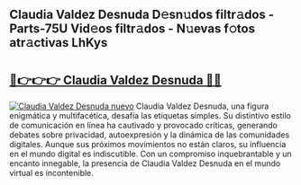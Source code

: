 ## Claudia Valdez Desnuda D𝚎sn𝚞dos filtr𝚊dos - Parts-75U Vid𝚎os filtr𝚊dos - N𝚞evas f𝚘tos atr𝚊ctivas LhKys

# <h2><a href="http://mbb29c4.tromn.icu/?c=Claudia+Valdez+Desnuda">🔗👉👉👉 Claudia Valdez Desnuda 🔗🔗</a></h2>

[![Claudia Valdez Desnuda nuevo](https://i.imgur.com/pEAQMta.gif)](http://mbb29c4.tromn.icu/?c=Claudia+Valdez+Desnuda)
Claudia Valdez Desnuda, una figura enigmática y multifacética, desafía las etiquetas simples. Su distintivo estilo de comunicación en línea ha cautivado y provocado críticas, generando debates sobre privacidad, autoexpresión y la dinámica de las comunidades digitales. Aunque sus próximos movimientos no están claros, su influencia en el mundo digital es indiscutible. Con un compromiso inquebrantable y un encanto innegable, la presencia de Claudia Valdez Desnuda en el mundo virtual es incontenible.
